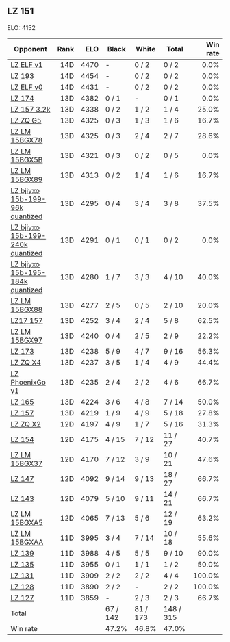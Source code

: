 ## LZ 151 ##

ELO: 4152

Opponent | Rank | ELO | Black | White | Total | Win rate
---------|-----:|----:|-------|-------|-------|-------:
[LZ ELF v1](LZ%20ELF%20v1.md) | 14D | 4470 | - | 0 / 2 | 0 / 2 | 0.0%
[LZ 193](LZ%20193.md) | 14D | 4454 | - | 0 / 2 | 0 / 2 | 0.0%
[LZ ELF v0](LZ%20ELF%20v0.md) | 14D | 4431 | - | 0 / 2 | 0 / 2 | 0.0%
[LZ 174](LZ%20174.md) | 13D | 4382 | 0 / 1 | - | 0 / 1 | 0.0%
[LZ 157 3.2k](LZ%20157%203.2k.md) | 13D | 4338 | 0 / 2 | 1 / 2 | 1 / 4 | 25.0%
[LZ ZQ G5](LZ%20ZQ%20G5.md) | 13D | 4325 | 0 / 3 | 1 / 3 | 1 / 6 | 16.7%
[LZ LM 15BGX78](LZ%20LM%2015BGX78.md) | 13D | 4325 | 0 / 3 | 2 / 4 | 2 / 7 | 28.6%
[LZ LM 15BGX5B](LZ%20LM%2015BGX5B.md) | 13D | 4321 | 0 / 3 | 0 / 2 | 0 / 5 | 0.0%
[LZ LM 15BGX89](LZ%20LM%2015BGX89.md) | 13D | 4313 | 0 / 2 | 1 / 4 | 1 / 6 | 16.7%
[LZ bjiyxo 15b-199-96k quantized](LZ%20bjiyxo%2015b-199-96k%20quantized.md) | 13D | 4295 | 0 / 4 | 3 / 4 | 3 / 8 | 37.5%
[LZ bjiyxo 15b-199-240k quantized](LZ%20bjiyxo%2015b-199-240k%20quantized.md) | 13D | 4291 | 0 / 1 | 0 / 1 | 0 / 2 | 0.0%
[LZ bjiyxo 15b-195-184k quantized](LZ%20bjiyxo%2015b-195-184k%20quantized.md) | 13D | 4280 | 1 / 7 | 3 / 3 | 4 / 10 | 40.0%
[LZ LM 15BGX88](LZ%20LM%2015BGX88.md) | 13D | 4277 | 2 / 5 | 0 / 5 | 2 / 10 | 20.0%
[LZ17 157](LZ17%20157.md) | 13D | 4252 | 3 / 4 | 2 / 4 | 5 / 8 | 62.5%
[LZ LM 15BGX97](LZ%20LM%2015BGX97.md) | 13D | 4240 | 0 / 4 | 2 / 5 | 2 / 9 | 22.2%
[LZ 173](LZ%20173.md) | 13D | 4238 | 5 / 9 | 4 / 7 | 9 / 16 | 56.3%
[LZ ZQ X4](LZ%20ZQ%20X4.md) | 13D | 4237 | 3 / 5 | 1 / 4 | 4 / 9 | 44.4%
[LZ PhoenixGo v1](LZ%20PhoenixGo%20v1.md) | 13D | 4235 | 2 / 4 | 2 / 2 | 4 / 6 | 66.7%
[LZ 165](LZ%20165.md) | 13D | 4224 | 3 / 6 | 4 / 8 | 7 / 14 | 50.0%
[LZ 157](LZ%20157.md) | 13D | 4219 | 1 / 9 | 4 / 9 | 5 / 18 | 27.8%
[LZ ZQ X2](LZ%20ZQ%20X2.md) | 12D | 4197 | 4 / 9 | 1 / 7 | 5 / 16 | 31.3%
[LZ 154](LZ%20154.md) | 12D | 4175 | 4 / 15 | 7 / 12 | 11 / 27 | 40.7%
[LZ LM 15BGX37](LZ%20LM%2015BGX37.md) | 12D | 4170 | 7 / 12 | 3 / 9 | 10 / 21 | 47.6%
[LZ 147](LZ%20147.md) | 12D | 4092 | 9 / 14 | 9 / 13 | 18 / 27 | 66.7%
[LZ 143](LZ%20143.md) | 12D | 4079 | 5 / 10 | 9 / 11 | 14 / 21 | 66.7%
[LZ LM 15BGXA5](LZ%20LM%2015BGXA5.md) | 12D | 4065 | 7 / 13 | 5 / 6 | 12 / 19 | 63.2%
[LZ LM 15BGXAA](LZ%20LM%2015BGXAA.md) | 11D | 3995 | 3 / 4 | 7 / 14 | 10 / 18 | 55.6%
[LZ 139](LZ%20139.md) | 11D | 3988 | 4 / 5 | 5 / 5 | 9 / 10 | 90.0%
[LZ 135](LZ%20135.md) | 11D | 3955 | 0 / 1 | 1 / 1 | 1 / 2 | 50.0%
[LZ 131](LZ%20131.md) | 11D | 3909 | 2 / 2 | 2 / 2 | 4 / 4 | 100.0%
[LZ 128](LZ%20128.md) | 11D | 3890 | 2 / 2 | - | 2 / 2 | 100.0%
[LZ 127](LZ%20127.md) | 11D | 3859 | - | 2 / 3 | 2 / 3 | 66.7%
Total | | | 67 / 142 | 81 / 173 | 148 / 315 | 
Win rate| | | 47.2% | 46.8% | 47.0% | 
